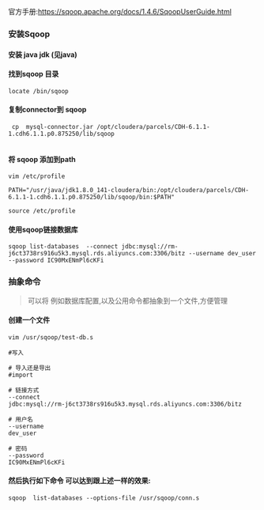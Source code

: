 官方手册:<https://sqoop.apache.org/docs/1.4.6/SqoopUserGuide.html>

### 安装Sqoop

#### 安装 java jdk (见java)

#### 找到sqoop 目录

```shell
locate /bin/sqoop  
```



#### 复制connector到 sqoop

```shell
 cp  mysql-connector.jar /opt/cloudera/parcels/CDH-6.1.1-1.cdh6.1.1.p0.875250/lib/sqoop


```

#### 将 sqoop 添加到path

```shell
vim /etc/profile

PATH="/usr/java/jdk1.8.0_141-cloudera/bin:/opt/cloudera/parcels/CDH-6.1.1-1.cdh6.1.1.p0.875250/lib/sqoop/bin:$PATH"

source /etc/profile
```



#### 使用sqoop链接数据库

```shell
sqoop list-databases  --connect jdbc:mysql://rm-j6ct3738rs916u5k3.mysql.rds.aliyuncs.com:3306/bitz --username dev_user --password IC90MxENmPl6cKFi 
```



### 抽象命令

> 可以将 例如数据库配置,以及公用命令都抽象到一个文件,方便管理



#### 创建一个文件

```shell
vim /usr/sqoop/test-db.s

#写入

# 导入还是导出
#import

# 链接方式
--connect
jdbc:mysql://rm-j6ct3738rs916u5k3.mysql.rds.aliyuncs.com:3306/bitz

# 用户名
--username
dev_user

# 密码
--password
IC90MxENmPl6cKFi
```



#### 然后执行如下命令 可以达到跟上述一样的效果:

```shell
sqoop  list-databases --options-file /usr/sqoop/conn.s 
```





   

 
